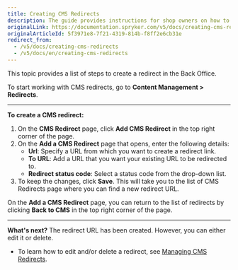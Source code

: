```yaml
---
title: Creating CMS Redirects
description: The guide provides instructions for shop owners on how to create CMS redirects in the Back Office.
originalLink: https://documentation.spryker.com/v5/docs/creating-cms-redirects
originalArticleId: 5f3971e8-7f21-4319-814b-f8ff2e6cb31e
redirect_from:
  - /v5/docs/creating-cms-redirects
  - /v5/docs/en/creating-cms-redirects
---
```


This topic provides a list of steps to create a redirect in the Back Office.

To start working with CMS redirects, go to **Content Management > Redirects**.
***

**To create a CMS redirect:**
1. On the **CMS Redirect** page, click **Add CMS Redirect** in the top right corner of the page.
2. On the **Add a CMS Redirect** page that opens, enter the following details:
    * **Url**: Specify a URL from which you want to create a redirect link.
    * **To URL**: Add a URL that you want your existing URL to be redirected to.
    * **Redirect status code**: Select a status code from the drop-down list. 
3. To keep the changes, click **Save**. This will take you to the list of CMS Redirects page where you can find a new redirect URL.

On the **Add a CMS Redirect** page, you can return to the list of redirects by clicking **Back to CMS** in the top right corner of the page.
***
**What's next?**
The redirect URL has been created. However, you can either edit it or delete.

* To learn how to edit and/or delete a redirect, see [Managing CMS Redirects](/docs/scos/user/user-guides/{{page.version}}/back-office-user-guide/content/redirects/managing-cms-redirects.html).
